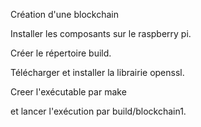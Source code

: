 Création d'une blockchain

Installer les composants sur le raspberry pi.

Créer le répertoire build.

Télécharger et installer la librairie openssl.

Creer l'exécutable par make

et lancer l'exécution par build/blockchain1.
